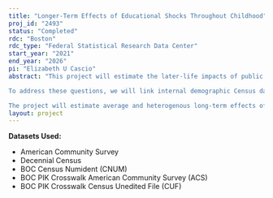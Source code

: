 ```yaml
---
title: "Longer-Term Effects of Educational Shocks Throughout Childhood"
proj_id: "2493"
status: "Completed"
rdc: "Boston"
rdc_type: "Federal Statistical Research Data Center"
start_year: "2021"
end_year: "2026"
pi: "Elizabeth U Cascio"
abstract: "This project will estimate the later-life impacts of public investments in early education and private high school dropout decisions during the teenage years. We will exploit variation across cohorts and counties in policy and economic shocks to explore two respective questions: (1) What are the later-life impacts of public investments in universal early education, and how do they vary by local characteristics at likely time of exposure? (2) How do educational choices respond to local labor market conditions during one's teenage years, both in the short- and long-term? 

To address these questions, we will link internal demographic Census data to cohort-by-place-of-birth varying measures of exposure to universal early education (spanning the 1960s to the 1990s) and local economic circumstances stemming from the highly localized spread of fracking in the 2000s. We will also merge in data at the state, county, state-by-cohort, or county-by-cohort level as necessary to implement and test the robustness of our proposed research designs.

The project will estimate average and heterogenous long-term effects of universal preschool in the U.S. by way of variation over space and time in early education funding, from two distinct periods of state and local investment - the 1960s-1970s and 1990s. The project will further explore whether the fracking's recent negative impact on high school completion of teenage boys has been sustained as the relevant cohorts have aged into adulthood, and the extent to which, on net, their employment, earnings, and participation in public assistance in adulthood have been affected."
layout: project
---
```


**Datasets Used:**

  - American Community Survey 
  - Decennial Census 
  - BOC Census Numident (CNUM) 
  - BOC PIK Crosswalk American Community Survey (ACS) 
  - BOC PIK Crosswalk Census Unedited File (CUF) 

